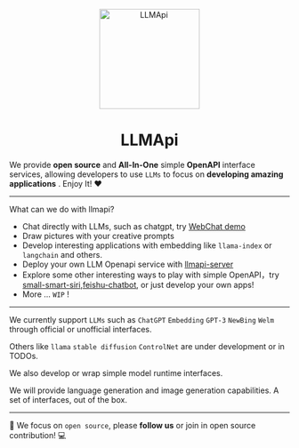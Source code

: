 <p align="center">
  <img width="180" src="https://avatars.githubusercontent.com/u/127706964?s=200&v=4" alt="LLMApi">
  <h1 align="center">LLMApi</h1>
</p>

We provide **open source** and **All-In-One** simple **OpenAPI** interface services, allowing developers to use `LLMs` to focus on **developing amazing applications** . Enjoy It! :hearts:

---
What can we do with llmapi?

- Chat directly with LLMs, such as chatgpt, try [WebChat demo](https://llmapi.chat)
- Draw pictures with your creative prompts
- Develop interesting applications with embedding like `llama-index` or `langchain` and others.
- Deploy your own LLM Openapi service with [llmapi-server](https://github.com/llmapi-io/llmapi-server)
- Explore some other interesting ways to play with simple OpenAPI，try [small-smart-siri](https://github.com/llmapi-io/small-smart-siri),[feishu-chatbot](https://github.com/llmapi-io/feishu-chatbot), or just develop your own apps!
- More ... `WIP` !
---

We currently support `LLMs` such as `ChatGPT` `Embedding` `GPT-3` `NewBing` `Welm` through official or unofficial interfaces. 

Others like `llama` `stable diffusion` `ControlNet` are under development or in TODOs.

We also develop or wrap simple model runtime interfaces.

We will provide language generation and image generation capabilities. A set of interfaces, out of the box.

---
:dart: We focus on `open source`, please **follow us** or join in open source contribution! :computer:
